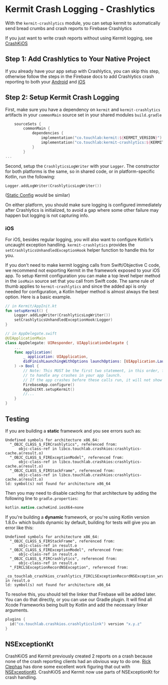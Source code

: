 # Kermit Crash Logging - Crashlytics

With the `kermit-crashlytics` module, you can setup kermit to automatically send bread crumbs and crash reports to 
Firebase Crashlytics

If you just want to write crash reports without using Kermit logging, see [CrashKiOS](https://github.com/touchlab/CrashKiOS)

## Step 1: Add Crashlytics to Your Native Project
If you already have your app setup with Crashlytics, you can skip this step, otherwise follow the steps in the Firebase 
docs to add Crashlytics crash reporting to both your [Android](https://firebase.google.com/docs/crashlytics/get-started?authuser=0&platform=android) 
and [iOS](https://firebase.google.com/docs/crashlytics/get-started?authuser=0&platform=ios) 

## Step 2: Setup Kermit Crash Logging 
First, make sure you have a dependency on `kermit` and `kermit-crashlytics` artifacts in your `commonMain` source set in 
your shared modules `build.gradle`
```kotlin
    sourceSets {
        commonMain {
            dependencies {
                implementation("co.touchlab:kermit:${KERMIT_VERSION}")
                implementation("co.touchlab:kermit-crashlytics:${KERMIT_VERSION}")
            }
        }
...
```

Second, setup the `CrashlyticsLogWriter` with your `Logger`. The constructor for both platforms is the same, so in 
shared code, or in platform-specific Kotlin, run the following:

```kotlin
Logger.addLogWriter(CrashlyticsLogWriter())
```

([Static Config](../README.md#local-configuration) would be similar)

On either  platform, you should make sure logging is configured immediately after Crashlytics is initialized, to avoid 
a gap where some other failure may happen but logging is not capturing info.

### iOS

For iOS, besides regular logging, you will also want to configure Kotlin's uncaught exception handling. `kermit-crashlytics` 
provides the `setCrashlyticsUnhandledExceptionHook` helper function to handle this for you.

If you don't need to make kermit logging calls from Swift/Objective C code, we recommend not exporting Kermit in the 
framework exposed to your iOS app. To setup Kermit configuration you can make a top level helper method in
the `iosMain` source set that you call from Swift code. The same rule of thumb applies
to `kermit-crashlytics` and since the added api is only needed for configuration, a Kotlin helper method is
almost always the best option. Here is a basic example.

```kotlin
// in Kermit/AppInit.kt
fun setupKermit() {
    Logger.addLogWriter(CrashlyticsLogWriter())
    setCrashlyticsUnhandledExceptionHook(Logger)
}
```

```swift
// in AppDelegate.swift
@UIApplicationMain
class AppDelegate: UIResponder, UIApplicationDelegate {
    ...
    func application(
        _ application: UIApplication, 
        didFinishLaunchingWithOptions launchOptions: [UIApplication.LaunchOptionsKey: Any]?
    ) -> Bool {
        // Note: This MUST be the first two statement, in this order, for Kermit and Crashlytics
        // to handle any crashes in your app launch. 
        // If the app crashes before these calls run, it will not show up properly in the dashboard
        FirebaseApp.configure()
        AppInitKt.setupKermit()
        //...
    }
}
```

## Testing
If you are building a **static** framework and you see errors such as:
```shell
Undefined symbols for architecture x86_64:
  "_OBJC_CLASS_$_FIRCrashlytics", referenced from:
      objc-class-ref in libco.touchlab.crashkios:crashlytics-cache.a(result.o)
  "_OBJC_CLASS_$_FIRExceptionModel", referenced from:
      objc-class-ref in libco.touchlab.crashkios:crashlytics-cache.a(result.o)
  "_OBJC_CLASS_$_FIRStackFrame", referenced from:
      objc-class-ref in libco.touchlab.crashkios:crashlytics-cache.a(result.o)
ld: symbol(s) not found for architecture x86_64
```
Then you may need to disable caching for that architecture by adding the following line to `gradle.properties`:
```groovy
kotlin.native.cacheKind.iosX64=none
```
If you're building a **dynamic** framework, or you're using Kotlin version 1.8.0+ which builds dynamic by default,
building for tests will give you an error like this:
```shell
Undefined symbols for architecture x86_64:
  "_OBJC_CLASS_$_FIRStackFrame", referenced from:
      objc-class-ref in result.o
  "_OBJC_CLASS_$_FIRExceptionModel", referenced from:
      objc-class-ref in result.o
  "_OBJC_CLASS_$_FIRCrashlytics", referenced from:
      objc-class-ref in result.o
  "_FIRCLSExceptionRecordNSException", referenced from:
      _co_touchlab_crashkios_crashlytics_FIRCLSExceptionRecordNSException_wrapper0 in result.o
ld: symbol(s) not found for architecture x86_64
```
To resolve this, you should tell the linker that Firebase will be added later. You can do that directly, or you can use our Gradle plugin. It will find all Xcode Frameworks being built by Kotlin and add the necessary linker arguments.

```kotlin
plugins {
  id("co.touchlab.crashkios.crashlyticslink") version "x.y.z"
}
```

## NSExceptionKt

CrashKiOS and Kermit previously created 2 reports on a crash because none of the crash reporting clients had an obvious way to do one. [Rick Clephas](https://github.com/rickclephas) has done some excellent work figuring that out with [NSExceptionKt](https://github.com/rickclephas/NSExceptionKt). CrashKiOS and Kermit now use parts of NSExceptionKt for crash handling.
